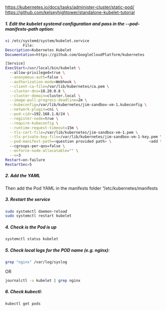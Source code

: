 https://kubernetes.io/docs/tasks/administer-cluster/static-pod/
https://github.com/kelseyhightower/standalone-kubelet-tutorial

##### 1. Edit the kubelet systemd configuration and pass in the --pod-manifests-path option:
```sh
vi /etc/systemd/system/kubelet.service
		File: 
Description=Kubernetes Kubelet
Documentation=https://github.com/GoogleCloudPlatform/kubernetes

[Service]
ExecStart=/usr/local/bin/kubelet \
  --allow-privileged=true \
  --anonymous-auth=false \
  --authorization-mode=Webhook \
  --client-ca-file=/var/lib/kubernetes/ca.pem \
  --cluster-dns=10.20.0.8 \
  --cluster-domain=cluster.local \
  --image-pull-progress-deadline=2m \
  --kubeconfig=/var/lib/kubernetes/jim-sandbox-vm-1.kubeconfig \
  --network-plugin=cni \
  --pod-cidr=192.168.1.0/24 \
  --register-node=true \
  --require-kubeconfig \
  --runtime-request-timeout=15m \
  --tls-cert-file=/var/lib/kubernetes/jim-sandbox-vm-1.pem \
  --tls-private-key-file=/var/lib/kubernetes/jim-sandbox-vm-1-key.pem \
  --pod-manifest-path=<question provided path> \                 <add this including back slash!>
  --cgroups-per-qos=false \
  --enforce-node-allocatable="" \
  --v=3
Restart=on-failure
RestartSec=5
```
##### 2. Add the YAML
Then add the Pod YAML in the manifests folder “/etc/kubernetes/manifests

##### 3. Restart the service
```sh
sudo systemctl daemon-reload
sudo systemctl restart kubelet
```
##### 4. Check is the Pod is up
```sh
systemctl status kubelet
```
##### 5. Check local logs for the POD name (e.g. nginx):
```sh
grep "nginx" /var/log/syslog
```
OR
```sh
journalctl -u kubelet | grep nginx
```
##### 6. Check kubectl:
```sh
kubectl get pods
```
